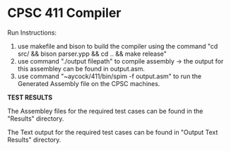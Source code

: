 # CPSC 411 Compiler

Run Instructions:
1) use makefile and bison to build the compiler using the command "cd src/ && bison parser.ypp && cd .. && make release"
2) use command "./output filepath" to compile assembly -> the output for this assembley can be found in output.asm.
3) use command "~aycock/411/bin/spim -f output.asm" to run the Generated Assembly file on the CPSC machines.

**TEST RESULTS**

The Assembley files for the required test cases can be found in the "Results" directory.

The Text output for the required test cases can be found in "Output Text Results" directory.
